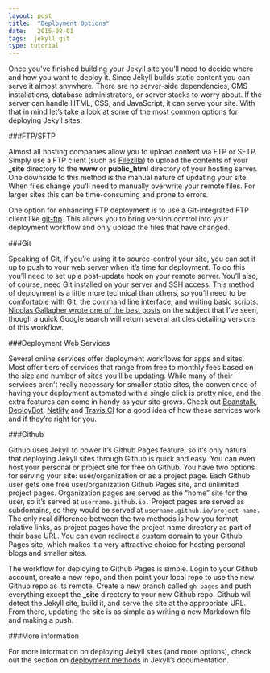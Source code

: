 ```yaml
---
layout: post
title:  "Deployment Options"
date:   2015-08-01
tags:  jekyll git
type: tutorial
---
```

Once you’ve finished building your Jekyll site you’ll need to decide where and how you want to deploy it. Since Jekyll builds static content you can serve it almost anywhere. There are no server-side dependencies, CMS installations, database administrators, or server stacks to worry about. If the server can handle HTML, CSS, and JavaScript, it can serve your site. With that in mind let’s take a look at some of the most common options for deploying Jekyll sites.

###FTP/SFTP

Almost all hosting companies allow you to upload content via FTP or SFTP. Simply use a FTP client (such as [Filezilla](https://filezilla-project.org/ "Filezilla")) to upload the contents of your **_site** directory to the **www** or **public_html** directory of your hosting server. One downside to this method is the manual nature of updating your site. When files change you’ll need to manually overwrite your remote files. For larger sites this can be time-consuming and prone to errors.

One option for enhancing FTP deployment is to use a Git-integrated FTP client like [git-ftp](https://github.com/git-ftp/git-ftp "git-ftp"). This allows you to bring version control into your deployment workflow and only upload the files that have changed.

###Git

Speaking of Git, if you’re using it to source-control your site, you can set it up to push to your web server when it’s time for deployment. To do this you’ll need to set up a post-update hook on your remote server. You’ll also, of course, need Git installed on your server and SSH access. This method of deployment is a little more technical than others, so you’ll need to be comfortable with Git, the command line interface, and writing basic scripts. [Nicolas Gallagher wrote one of the best posts](http://nicolasgallagher.com/simple-git-deployment-strategy-for-static-sites/ "Git for static sites") on the subject that I’ve seen, though a quick Google search will return several articles detailing versions of this workflow.

###Deployment Web Services

Several online services offer deployment workflows for apps and sites. Most offer tiers of services that range from free to monthly fees based on the size and number of sites you’ll be updating. While many of their services aren’t really necessary for smaller static sites, the convenience of having your deployment automated with a single click is pretty nice, and the extra features can come in handy as your site grows. Check out [Beanstalk](http://beanstalkapp.com/ "Beanstalk"), [DeployBot](http://deploybot.com/ "Deploybot"), [Netlify](https://www.netlify.com/ "Netlify") and [Travis CI](https://travis-ci.org/ "Travis CI") for a good idea of how these services work and if they’re right for you.

###Github

Github uses Jekyll to power it’s Github Pages feature, so it’s only natural that deploying Jekyll sites through Github is quick and easy. You can even host your personal or project site for free on Github. You have two options for serving your site: user/organization or as a project page. Each Github user gets one free user/organization Github Pages site, and unlimited project pages. Organization pages are served as the “home” site for the user, so it’s served at `username.github.io.` Project pages are served as subdomains, so they would be served at `username.github.io/project-name.` The only real difference between the two methods is how you format relative links, as project pages have the project name directory as part of their base URL. You can even redirect a custom domain to your Github Pages site, which makes it a very attractive choice for hosting personal blogs and smaller sites.

The workflow for deploying to Github Pages is simple. Login to your Github account, create a new repo, and then point your local repo to use the new Github repo as its remote. Create a new branch called `gh-pages` and push everything except the **_site** directory to your new Github repo. Github will detect the Jekyll site, build it, and serve the site at the appropriate URL. From there, updating the site is as simple as writing a new Markdown file and making a push.

###More information

For more information on deploying Jekyll sites (and more options), check out the section on [deployment methods](http://jekyllrb.com/docs/deployment-methods/ "deployment methods") in Jekyll’s documentation.
